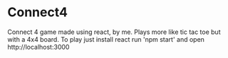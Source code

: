 # Connect4
Connect 4 game made using react, by me. Plays more like tic tac toe but with a 4x4 board. To play just install react  run 'npm start' and open http://localhost:3000  
